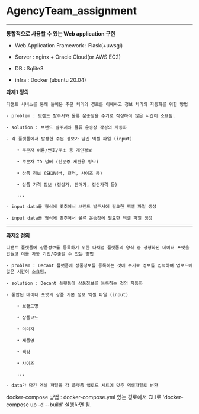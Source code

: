 # AgencyTeam_assignment

---

**통합적으로 사용할 수 있는 Web application 구현**

- Web Application Framework : Flask(+uwsgi)

- Server : nginx + Oracle Cloud(or AWS EC2)

- DB : Sqlite3

- infra : Docker (ubuntu 20.04)



**과제1 정의**

    디캔트 서비스를 통해 들어온 주문 처리의 경로를 이해하고 정보 처리의 자동화를 위한 방법
    
    - problem : 브랜드 발주서와 물류 운송장을 수기로 작성하여 많은 시간이 소요됨.
    
    - solution : 브랜드 발주서와 물류 운송장 작성의 자동화
    
    - 각 플랫폼에서 발생한 주문 정보가 담긴 엑셀 파일 (input)

        • 주문자 이름/번호/주소 등 개인정보
        
        • 주문자 ID 넘버 (신분증-세관용 정보)
        
        • 상품 정보 (SKU넘버, 컬러, 사이즈 등)
        
        • 상품 가격 정보 (정상가, 판매가, 정산가격 등)
        
        ...

    - input data를 형식에 맞추어서 브랜드 발주서에 필요한 엑셀 파일 생성
    
    - input data를 형식에 맞추어서 물류 운송장에 필요한 엑셀 파일 생성

---

**과제2 정의**

    디캔트 플랫폼에 상품정보를 등록하기 위한 다채널 플랫폼의 양식 중 정형화된 데이터 포맷을 만들고 이를 자동 기입/추출할 수 있는 방법
    
    - problem : Decant 플랫폼에 상품정보를 등록하는 것에 수기로 정보를 입력하여 업로드에 많은 시간이 소요됨.
    
    - solution : Decant 플랫폼에 상품정보를 등록하는 것의 자동화
    
    - 통합된 데이터 포맷의 상품 기본 정보 엑셀 파일 (input)

        • 브랜드명
        
        • 상품코드
        
        • 이미지
        
        • 제품명
        
        • 색상
        
        • 사이즈
        
        ...

    - data가 담긴 엑셀 파일을 각 플랫폼 업로드 시트에 맞춘 엑셀파일로 변환
   
docker-compose 방법 : docker-compose.yml 있는 경로에서 CLI로 'docker-compose up -d --build' 실행하면 됨.
